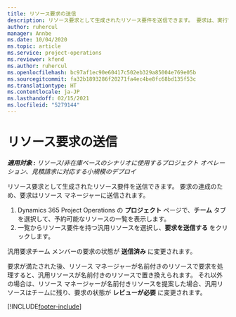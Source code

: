 ```yaml
---
title: リソース要求の送信
description: リソース要求として生成されたリソース要件を送信できます。 要求は、実行する場合はリソース マネージャーに送信されます。
author: ruhercul
manager: Annbe
ms.date: 10/04/2020
ms.topic: article
ms.service: project-operations
ms.reviewer: kfend
ms.author: ruhercul
ms.openlocfilehash: bc97af1ec90e60417c502eb329a85004e769e05b
ms.sourcegitcommit: fa32b1893286f20271fa4ec4be8fc68bd135f53c
ms.translationtype: HT
ms.contentlocale: ja-JP
ms.lasthandoff: 02/15/2021
ms.locfileid: "5279144"
---
```

# <a name="submit-a-resource-request"></a>リソース要求の送信

_**適用対象 :** リソース/非在庫ベースのシナリオに使用するプロジェクト オペレーション、見積請求に対応する小規模のデプロイ_

リソース要求として生成されたリソース要件を送信できます。 要求の達成のため、要求はリソース マネージャーに送信されます。

1. Dynamics 365 Project Operations の **プロジェクト** ページで、**チーム** タブを選択して、予約可能なリソースの一覧を表示します。 
2. 一覧からリソース要件を持つ汎用リソースを選択し、**要求を送信する** をクリックします。

汎用要求チーム メンバーの要求の状態が **送信済み** に変更されます。

要求が満たされた後、リソース マネージャーが名前付きのリソースで要求を処理すると、汎用リソースが名前付きのリソースで置き換えられます。 それ以外の場合は、リソース マネージャーが名前付きリソースを提案した場合、汎用リソースはチームに残り、要求の状態が **レビューが必要** に変更されます。


[!INCLUDE[footer-include](../includes/footer-banner.md)]